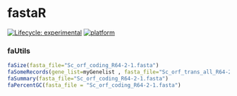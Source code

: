 
<!-- README.md is generated from README.Rmd. Please edit that file -->
fastaR
======

<!-- badges: start -->
[![Lifecycle: experimental](https://img.shields.io/badge/lifecycle-experimental-orange.svg)](https://www.tidyverse.org/lifecycle/#experimental) [![platform](https://img.shields.io/badge/R-%3E%20v3.5.1-brightgreen)](https://shields.io/category/platform-support) <!-- badges: end -->

### faUtils

``` r
faSize(fasta_file="Sc_orf_coding_R64-2-1.fasta")
faSomeRecords(gene_list=myGenelist , fasta_file="Sc_orf_trans_all_R64-2-1.fasta", outfile="sc_myGenelist.fa")
faSummary(fasta_file="Sc_orf_coding_R64-2-1.fasta")
faPercentGC(fasta_file = "Sc_orf_coding_R64-2-1.fasta")
```
